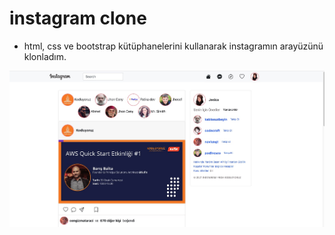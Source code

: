 # instagram clone
- html, css ve bootstrap kütüphanelerini kullanarak instagramın arayüzünü klonladım.

![](images/instagram-clone.jpg)